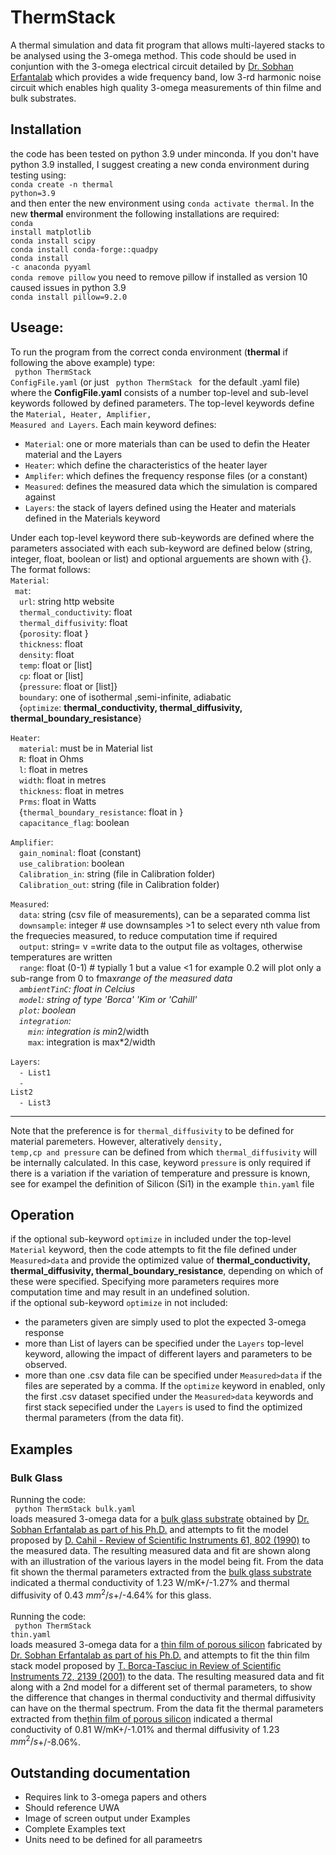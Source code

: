 # ThermStack
 A thermal simulation and data fit program that allows multi-layered stacks to be analysed using the 3-omega method.  This code should be used in conjuntion with the 3-omega electrical circuit detailed by [Dr. Sobhan Erfantalab](https://github.com/Sobhan10100101/3omega-method-signal-conditioning-circuit-PCB ) which provides a wide frequency band, low 3-rd harmonic noise circuit which enables high quality 3-omega measurements of thin filme and bulk substrates.  

 ## Installation
 the code has been tested on python 3.9 under minconda.  If you don't have python 3.9 installed, I suggest creating a new conda environment during testing using:<br>
 <code>conda create -n thermal python=3.9</code><br>
 and then enter the new environment using <code>conda activate thermal</code>.  In the new <b>thermal</b> environment the following installations are required:<br>
 <code>conda install matplotlib</code><br>
 <code>conda install scipy</code><br>
 <code>conda install conda-forge::quadpy</code><br>
 <code>conda install -c anaconda pyyaml</code><br>
 <code>conda remove pillow</code>  you need to remove pillow if installed as version 10 caused issues in python 3.9 <br>
 <code>conda install pillow=9.2.0</code><br>


 ## Useage:<br>
To run the program from the correct conda environment (<b>thermal</b> if following the above example) type:<br>
<code> python ThermStack ConfigFile.yaml</code>  (or just <code> python ThermStack </code> for the default .yaml file)<br>
where the <b>ConfigFile.yaml</b> consists of a number top-level and sub-level keywords followed by defined parameters.  The top-level keywords define the <code>Material, Heater, Amplifier, Measured and Layers</code>.  Each main keyword defines:<br>
* <code>Material</code>: one or more materials than can be used to defin the Heater material and the Layers
* <code>Heater</code>: which define the characteristics of the heater layer
* <code>Amplifer</code>: which defines the frequency response files (or a constant)
* <code>Measured</code>: defines the measured data which the simulation is compared against
* <code>Layers</code>: the stack of layers defined using the Heater and materials defined in the Materials keyword

Under each top-level keyword there sub-keywords are defined where the parameters associated with each sub-keyword are defined below (string, integer, float, boolean or list) and optional arguements are shown with {}. The format follows:<br>
<code>Material</code>:<br>
  &ensp;<code>mat</code>:<br>
    &emsp;<code>url</code>: string http website<br>
    &emsp;<code>thermal_conductivity</code>: float<br>
    &emsp;<code>thermal_diffusivity</code>: float<br>
  &emsp;{<code>porosity</code>: float }<br>
    &emsp;<code>thickness</code>: float<br>
    &emsp;<code>density</code>: float<br>
    &emsp;<code>temp</code>: float or [list]<br>
    &emsp;<code>cp</code>: float or [list]<br>
    &emsp;{<code>pressure</code>: float or [list]}<br>
    &emsp;<code>boundary</code>: one of  isothermal ,semi-infinite, adiabatic<br>
&emsp;{<code>optimize</code>: <b>thermal_conductivity, thermal_diffusivity,  thermal_boundary_resistance</b>}<br>

<code>Heater</code>:<br>
  &emsp;<code>material</code>: must be in Material list<br>
  &emsp;<code>R</code>: float in Ohms<br>
  &emsp;<code>l</code>: float in metres<br>
  &emsp;<code>width</code>: float in metres<br>
  &emsp;<code>thickness</code>: float in metres<br>
  &emsp;<code>Prms</code>: float in Watts<br>
  &emsp;{<code>thermal_boundary_resistance</code>: float in }<br>
  &emsp;<code>capacitance_flag</code>: boolean<br>

<code>Amplifier</code>:<br>
  &emsp;<code>gain_nominal</code>: float (constant)<br>
  &emsp;<code>use_calibration</code>: boolean<br>
  &emsp;<code>Calibration_in</code>: string (file in Calibration folder)<br>
  &emsp;<code>Calibration_out</code>: string (file in Calibration folder)<br>

<code>Measured</code>:<br>
  &emsp;<code>data</code>: string  (csv file of measurements), can be a separated comma list<br>
  &emsp;<code>downsample</code>: integer  # use downsamples >1 to select every nth value from the frequecies measured, to reduce computation time if required<br>
  &emsp;<code>output</code>: string= v =write data to the output file as voltages, otherwise temperatures are written<br>
  &emsp;<code>range</code>: float (0-1) # typially 1 but a value <1 for example 0.2 will plot only a sub-range from 0 to fmax*range of the measured data<br>
  &emsp;<code>ambientTinC</code>: float in Celcius<br>
  &emsp;<code>model</code>: string of type 'Borca' 'Kim or 'Cahill'<br>
  &emsp;<code>plot</code>: boolean<br>
  &emsp;<code>integration</code>:<br>
    &emsp;&emsp;<code>min</code>: integration is min*2/width<br>
    &emsp;&emsp;<code>max</code>: integration is max*2/width<br>

<code>Layers</code>:<br>
  &emsp;<code>- List1</code><br>
  &emsp;<code>- List2</code><br>
  &emsp;<code>- List3</code><br>

--------------------------
Note that the preference is for <code>thermal_diffusivity</code> to be defined for material paremeters.  However, alteratively     <code>density, temp,cp and pressure</code> can be defined from which <code>thermal_diffusivity</code> will be internally calculated.  In this case, keyword <code>pressure</code> is only required if there is a variation if the variation of temperature and pressure is known, see for exampel the definition of Silicon (Si1) in the example <code>thin.yaml</code> file

## Operation
if the optional sub-keyword <code>optimize</code> in included under the top-level <code>Material</code> keyword, then the code attempts to fit the file defined under <code>Measured>data</code> and provide the optimized value of  <b>thermal_conductivity, thermal_diffusivity,  thermal_boundary_resistance</b>, depending on which of these were specified.  Specifying more parameters requires more computation time and may result in an undefined solution.<br>
if the optional sub-keyword <code>optimize</code> in not included:
* the parameters given are simply used to plot the expected 3-omega response
* more than List of layers can be specified under the  <code>Layers</code>  top-level keyword, allowing the impact of different layers and parameters to be observed.  
* more than one .csv data file can be specified under <code>Measured>data</code> if the files are seperated by a comma.  If the <code>optimize</code> keyword in enabled, only the first .csv dataset specified under the <code>Measured>data</code> keywords and first stack sepecified under the <code>Layers</code> is used to find the optimized thermal parameters (from the data fit).


## Examples
### Bulk Glass
Running the code:<br>
<code> python ThermStack bulk.yaml</code>  <br>
loads measured 3-omega data for a [bulk glass substrate](Glass.csv) obtained by [Dr. Sobhan Erfantalab as part of his Ph.D.](10.26182/qtxb-2f91) and attempts to fit the model proposed by [D. Cahil - Review of Scientific Instruments 61, 802 (1990)](https://doi.org/10.1063/1.1141498) to the measured data.  The resulting measured data and fit are shown along with an illustration of the various layers in the model being fit.  From the data fit shown the thermal parameters extracted from the [bulk glass substrate](Glass.csv) indicated a thermal conductivity of 1.23 W/mK+/-1.27% and thermal diffusivity of 0.43 $mm^2/s$+/-4.64%  for this glass. <br><br>
Running the code:<br>
<code> python ThermStack thin.yaml</code>  <br>
loads measured 3-omega data for a [thin film of porous silicon](PS77_data.csv) fabricated by [Dr. Sobhan Erfantalab as part of his Ph.D.](10.26182/qtxb-2f91) and attempts to fit the thin film stack model proposed by  [T. Borca-Tasciuc in  Review of Scientific Instruments 72, 2139 (2001)](https://doi.org/10.1063/1.1353189) to the data. The resulting measured data and fit along with a 2nd model for a different set of thermal parameters, to show the difference that changes in thermal conductivity and thermal diffusivity can have on the thermal spectrum.  From the data fit the thermal parameters extracted from the[thin film of porous silicon](PS77_data.csv)  indicated a thermal conductivity of 0.81 W/mK+/-1.01% and thermal diffusivity of 1.23 $mm^2/s$+/-8.06%.<br>

## Outstanding documentation
* Requires link to 3-omega papers and others
* Should reference UWA
* Image of screen output under Examples
* Complete Examples text
* Units need to be defined for all parameetrs
